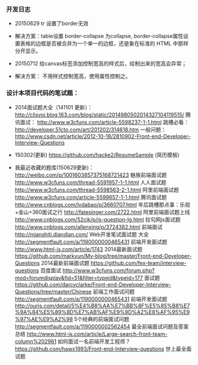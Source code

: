 ### 开发日志

* 20150629 tr 设置了border无效
* 解决方案：table设置 border-collapse 为collapse, border-collapse属性设置表格的边框是否被合并为一个单一的边框，还是象在标准的 HTML 中那样分开显示。

* 20150712 给canvas标签添加控制宽高的样式后，绘制出来的宽高会异常；
* 解决方案： 不用样式控制宽高，使用属性控制之。


### 设计本项目代码的笔试题：

* 2014面试题大全（141101 更新）：
  http://clisvoi.blog.163.com/blog/static/2014980502014327104119515/
  腾讯面试：
  http://www.w3cfuns.com/article-5598237-1-1.html
  跳槽必看：
  http://developer.51cto.com/art/201202/314618.htm
  一般问题：
  http://www.csdn.net/article/2012-10-18/2810902-Front-end-Developer-Interview-Questions

* 150302(更新)
   https://github.com/hacke2/ResumeSample  (简历模板)


* 我最近收藏的题库(150629更新)：
  http://weibo.com/p/1001603857375168721423
  魅族前端面试题
  http://www.w3cfuns.com/thread-5591957-1-1.html
  人人面试题
  http://www.w3cfuns.com/thread-5598563-2-1.html
  阿里前端面试题
  http://www.w3cfuns.com/article-5599657-1-1.html
  腾讯面试题
  http://www.cnblogs.com/lvdabao/p/3660707.html
  年后跳槽那点事：乐视+金山+360面试之行
  http://fatesinger.com/2722.html
  阿里前端面试题上线
  http://www.cnblogs.com/52cik/p/js-question-lg.html
  拉勾网js面试题
  http://www.cnblogs.com/allenxing/p/3724382.html
  前端面试
  http://mianshiti.diandian.com/
  Web开发笔试面试题 大全
  http://segmentfault.com/a/1190000000465431
  前端开发面试题
  http://www.html-js.com/article/1743
  2014最新面试题
  https://github.com/markyun/My-blog/tree/master/Front-end-Developer-Questions
  2014最新前端面试题
  https://github.com/fex-team/interview-questions
  百度面试
  http://www.w3cfuns.com/forum.php?mod=forumdisplay&fid=51&filter=typeid&typeid=177
  面试题
  https://github.com/darcyclarke/Front-end-Developer-Interview-Questions/tree/master/Chinese
  前端工作面试问题
  http://segmentfault.com/a/1190000000465431
  前端开发面试题
  http://ourjs.com/detail/5%E4%B8%AA%E7%BB%8F%E5%85%B8%E7%9A%84%E5%89%8D%E7%AB%AF%E9%9D%A2%E8%AF%95%E9%97%AE%E9%A2%98
  5个经典的前端面试问题
  http://segmentfault.com/a/1190000002562454
  最全前端面试问题及答案总结
  http://www.html-js.com/article/Large-search-front-team-column%202961
  如何面试一名前端开发工程师？
  https://github.com/hawx1993/Front-end-Interview-questions
  世上最全面试题
